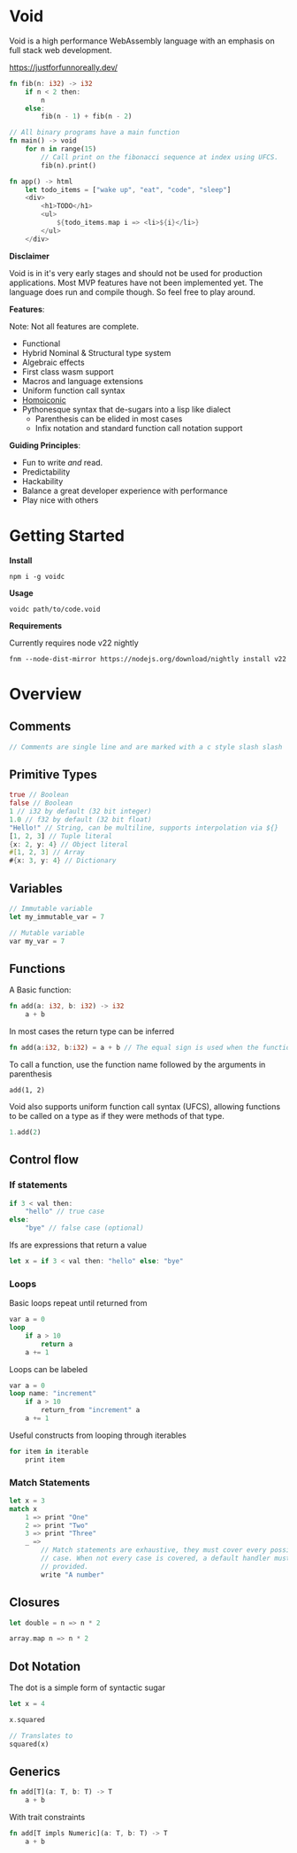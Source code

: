 # Void

Void is a high performance WebAssembly language with an emphasis on full stack web development.

https://justforfunnoreally.dev/

```rust
fn fib(n: i32) -> i32
	if n < 2 then:
		n
	else:
		fib(n - 1) + fib(n - 2)

// All binary programs have a main function
fn main() -> void
	for n in range(15)
		// Call print on the fibonacci sequence at index using UFCS.
		fib(n).print()
```

```rust
fn app() -> html
	let todo_items = ["wake up", "eat", "code", "sleep"]
	<div>
		<h1>TODO</h1>
		<ul>
			${todo_items.map i => <li>${i}</li>}
		</ul>
	</div>
```

**Disclaimer**

Void is in it's very early stages and should not be used for production applications. Most MVP
features have not been implemented yet. The language does run and compile though. So feel free to
play around.

**Features**:

Note: Not all features are complete.

- Functional
- Hybrid Nominal & Structural type system
- Algebraic effects
- First class wasm support
- Macros and language extensions
- Uniform function call syntax
- [Homoiconic](https://en.wikipedia.org/wiki/Homoiconicity)
- Pythonesque syntax that de-sugars into a lisp like dialect
	- Parenthesis can be elided in most cases
	- Infix notation and standard function call notation support

**Guiding Principles**:

- Fun to write _and_ read.
- Predictability
- Hackability
- Balance a great developer experience with performance
- Play nice with others

# Getting Started

**Install**

```
npm i -g voidc
```

**Usage**

```
voidc path/to/code.void
```

**Requirements**

Currently requires node v22 nightly

```
fnm --node-dist-mirror https://nodejs.org/download/nightly install v22
```

# Overview

## Comments

```rust
// Comments are single line and are marked with a c style slash slash
```

## Primitive Types

```rust
true // Boolean
false // Boolean
1 // i32 by default (32 bit integer)
1.0 // f32 by default (32 bit float)
"Hello!" // String, can be multiline, supports interpolation via ${}
[1, 2, 3] // Tuple literal
{x: 2, y: 4} // Object literal
#[1, 2, 3] // Array
#{x: 3, y: 4} // Dictionary
```

## Variables

```rust
// Immutable variable
let my_immutable_var = 7

// Mutable variable
var my_var = 7
```

## Functions

A Basic function:

```rust
fn add(a: i32, b: i32) -> i32
	a + b
```

In most cases the return type can be inferred

```rust
fn add(a:i32, b:i32) = a + b // The equal sign is used when the function is written on one line
```

To call a function, use the function name followed by the arguments in parenthesis

```
add(1, 2)
```

Void also supports uniform function call syntax (UFCS), allowing functions to be called on a type as if they were methods of that type.

```rust
1.add(2)
```

## Control flow

### If statements

```rust
if 3 < val then:
	"hello" // true case
else:
	"bye" // false case (optional)
```

Ifs are expressions that return a value

```rust
let x = if 3 < val then: "hello" else: "bye"
```

### Loops

Basic loops repeat until returned from

```rust
var a = 0
loop
	if a > 10
		return a
	a += 1
```

Loops can be labeled

```rust
var a = 0
loop name: "increment"
	if a > 10
		return_from "increment" a
	a += 1
```

Useful constructs from looping through iterables

```rust
for item in iterable
	print item
```

### Match Statements

```rust
let x = 3
match x
	1 => print "One"
	2 => print "Two"
	3 => print "Three"
	_ =>
		// Match statements are exhaustive, they must cover every possible
		// case. When not every case is covered, a default handler must be
		// provided.
		write "A number"
```

## Closures

```rust
let double = n => n * 2

array.map n => n * 2
```

## Dot Notation

The dot is a simple form of syntactic sugar

```rust
let x = 4

x.squared

// Translates to
squared(x)
```

## Generics

```rust
fn add[T](a: T, b: T) -> T
	a + b
```

With trait constraints

```rust
fn add[T impls Numeric](a: T, b: T) -> T
	a + b
```
